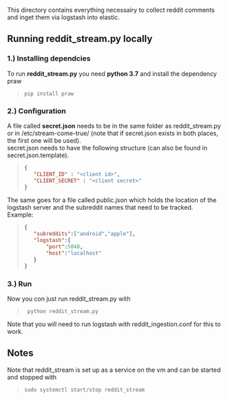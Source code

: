 This directory contains everything necessairy to collect reddit comments and inget them via logstash into elastic.

## Running reddit_stream.py locally
### 1.) Installing dependcies
To run **reddit_stream.py** you need **python 3.7** and install the dependency praw
>```pip install praw```

### 2.) Configuration

A file called **secret.json** needs to be in the same folder as reddit_stream.py or in /etc/stream-come-true/ (note that if secret.json exists in both places, the first one will be used).\
secret.json needs to have the following structure (can also be found in secret.json.template).
>``` json
>{
>    "CLIENT_ID" : "<client id>",
>    "CLIENT_SECRET" : "<client secret>"
>}
>```

The same goes for a file called public.json which holds the location of the logstash server and the subreddit names that need to be tracked.\
Example:
>``` json
>{
>    "subreddits":["android","apple"],
>    "logstash":{
>        "port":5040,
>        "host":"localhost"
>    }
>}
>```

### 3.) Run
Now you con just run reddit_stream.py with 
>``` python reddit_stream.py``` 

Note that you will need to run logstash with reddit_ingestion.conf for this to work.

## Notes
Note that reddit_stream is set up as a service on the vm and can be started and stopped with
> ```sudo systemctl start/stop reddit_stream```
